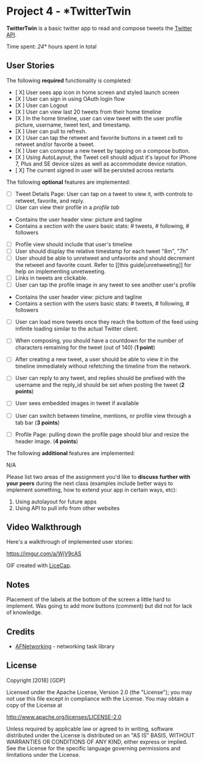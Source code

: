 
# Project 4 - *TwitterTwin

**TwitterTwin** is a basic twitter app to read and compose tweets the [Twitter API](https://apps.twitter.com/).

Time spent: *24** hours spent in total

## User Stories

The following **required** functionality is completed:

- [ X] User sees app icon in home screen and styled launch screen
- [X ] User can sign in using OAuth login flow
- [X ] User can Logout
- [X ] User can view last 20 tweets from their home timeline
- [X ] In the home timeline, user can view tweet with the user profile picture, username, tweet text, and timestamp.
- [X ] User can pull to refresh.
- [X ] User can tap the retweet and favorite buttons in a tweet cell to retweet and/or favorite a tweet.
- [X ] User can compose a new tweet by tapping on a compose button.
- [X ] Using AutoLayout, the Tweet cell should adjust it's layout for iPhone 7, Plus and SE device sizes as well as accommodate device rotation.
- [ X] The current signed in user will be persisted across restarts

The following **optional** features are implemented:

- [ ] Tweet Details Page: User can tap on a tweet to view it, with controls to retweet, favorite, and reply.
- [ ] User can view their profile in a *profile tab*
- Contains the user header view: picture and tagline
- Contains a section with the users basic stats: # tweets, # following, # followers
- [ ] Profile view should include that user's timeline
- [ ] User should display the relative timestamp for each tweet "8m", "7h"
- [ ] User should be able to unretweet and unfavorite and should decrement the retweet and favorite count. Refer to [[this guide|unretweeting]] for help on implementing unretweeting.
- [ ] Links in tweets are clickable.
- [ ] User can tap the profile image in any tweet to see another user's profile
- Contains the user header view: picture and tagline
- Contains a section with the users basic stats: # tweets, # following, # followers
- [ ] User can load more tweets once they reach the bottom of the feed using infinite loading similar to the actual Twitter client.
- [ ] When composing, you should have a countdown for the number of characters remaining for the tweet (out of 140) (**1 point**)
- [ ] After creating a new tweet, a user should be able to view it in the timeline immediately without refetching the timeline from the network.
- [ ] User can reply to any tweet, and replies should be prefixed with the username and the reply_id should be set when posting the tweet (**2 points**)
- [ ] User sees embedded images in tweet if available 
- [ ] User can switch between timeline, mentions, or profile view through a tab bar (**3 points**)
- [ ] Profile Page: pulling down the profile page should blur and resize the header image. (**4 points**)


The following **additional** features are implemented:

N/A

Please list two areas of the assignment you'd like to **discuss further with your peers** during the next class (examples include better ways to implement something, how to extend your app in certain ways, etc):

1. Using autolayout for future apps
2. Using API to pull info from other websites

## Video Walkthrough

Here's a walkthrough of implemented user stories:

https://imgur.com/a/WjV9cAS

GIF created with [LiceCap](http://www.cockos.com/licecap/).

## Notes

Placement of the labels at the bottom of the screen a little hard to implement. Was going to add more buttons (comment) but did not for lack of knowledge.

## Credits

- [AFNetworking](https://github.com/AFNetworking/AFNetworking) - networking task library

## License

Copyright [2018] [GDP]

Licensed under the Apache License, Version 2.0 (the "License");
you may not use this file except in compliance with the License.
You may obtain a copy of the License at

http://www.apache.org/licenses/LICENSE-2.0

Unless required by applicable law or agreed to in writing, software
distributed under the License is distributed on an "AS IS" BASIS,
WITHOUT WARRANTIES OR CONDITIONS OF ANY KIND, either express or implied.
See the License for the specific language governing permissions and
limitations under the License.
